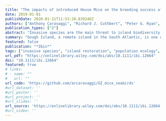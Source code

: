 ```yaml
---
title: "The impacts of introduced House Mice on the breeding success of nesting seabirds on Gough Island"
date: 2019-01-01
publishDate: 2020-01-31T11:53:20.839246Z
authors: ["Anthony Caravaggi", "Richard J. Cuthbert", "Peter G. Ryan", "John Cooper", "Alexander L. Bond"]
publication_types: ["2"]
abstract: "Invasive species are the main threat to island biodiversity; seabirds are particularly vulnerable and are one of the most threatened groups of birds. Gough Island, a UNESCO World Heritage Site in the South Atlantic Ocean, is an Important Bird and Biodiversity Area, and one of the most important seabird colonies globally. Invasive House Mice Mus musculus depredate eggs and chicks of most seabird species on the island, but the extent of their impact has not been quantified. We used field data and bootstrapped normal distributions to estimate breeding success and the number of surviving chicks for 10 seabird species on Gough Island, and compared estimates with those of analogous species from predator-free islands. We examined the effects of season and nest-site location on the breeding success of populations on Gough Island, predicting that the breeding success of Gough birds would be lower than that of analogues, particularly among small burrow-nesting species. We also predicted that winter-breeding species would exhibit lower breeding success than summer-breeding species, because mice have fewer alternative food sources in winter; and below-ground nesters would have lower breeding success than surface nesters, as below-ground species are smaller so their chicks are easier prey for mice. We did indeed find that seabirds on Gough Island had low breeding success compared with analogues, losing an estimated 1,739,000 (1,467,000 - 2,116,000) eggs/chicks annually. Seven of the 10 focal species on Gough Island had particularly high chick mortality and may have been subject to intense mouse predation. Below-ground and winter breeders had lower breeding success than surface- and summer-breeders. MacGillivray's Prion Pachyptila macgillivrayi, Atlantic Petrel Pterodroma incerta and Tristan Albatross Diomedea dabbenena are endemic or near-endemic to Gough Island and are likely to be driven to extinction if invasive mice are not removed."
summary: "Gough Island, a remote island in the South Atlantic, is one of the most important seabird colonies in the world and is home to 22 breeding species. House mice were introduced to Gough in the 1800s and have been observed eating seabird chicks and eggs, but the extent of their impacts was unknown. In this paper we calculated the breeding success of 10 species on Gough and compared this to similar species on islands where there aren't any invasive mammals. We estimated that house mice are responsible for the loss of nearly 2,000,000 chicks and eggs on Gough Island. Some species are more vulnerable than others but almost all were impacted. If mice aren't removed from Gough, at least three species that are found nowhere else in the world, the Tristan Albatross, Atlantic Petrel, and MacGillivray's Prion are likely to become extinct."
featured: false
publication: "*Ibis*"
tags: ["invasive species", "island restoration", "population ecology", "rodents", "seabird conservation"]
url_pdf: "https://onlinelibrary.wiley.com/doi/abs/10.1111/ibi.12664"
doi: "10.1111/ibi.12664"
featured: true
# links:
# - name: "" 
#   url: ""
url_code: 'https://github.com/arcaravaggi/GI_mice_seabirds'
#url_dataset: ''
#url_poster: ''
#url_project: ''
#url_slides: ''
url_source: 'https://onlinelibrary.wiley.com/doi/abs/10.1111/ibi.12664'
#url_video: ''
---
```


